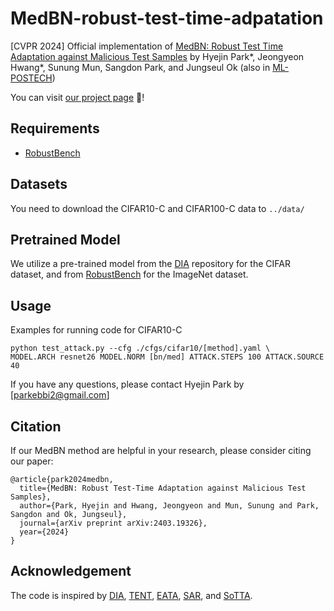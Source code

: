 # MedBN-robust-test-time-adpatation
[CVPR 2024] Official implementation of [MedBN: Robust Test Time Adaptation against Malicious Test Samples](https://arxiv.org/abs/2403.19326) by Hyejin Park\*, Jeongyeon Hwang\*, Sunung Mun, Sangdon Park, and Jungseul Ok
(also in [ML-POSTECH](https://github.com/ml-postech/MedBN-robust-test-time-adaptation))

You can visit [our project page](http://hyejin-s.github.io/medbn) 🚀!

## Requirements
- [RobustBench](https://github.com/RobustBench/robustbench)

## Datasets
You need to download the CIFAR10-C and CIFAR100-C data to `../data/`

## Pretrained Model
We utilize a pre-trained model from the [DIA](https://github.com/inspire-group/tta_risk) repository for the CIFAR dataset, and from [RobustBench](https://github.com/RobustBench/robustbench) for the ImageNet dataset.

## Usage

Examples for running code for CIFAR10-C
```
python test_attack.py --cfg ./cfgs/cifar10/[method].yaml \
MODEL.ARCH resnet26 MODEL.NORM [bn/med] ATTACK.STEPS 100 ATTACK.SOURCE 40 
```


If you have any questions, please contact Hyejin Park by [parkebbi2@gmail.com]


## Citation
If our MedBN method are helpful in your research, please consider citing our paper:
```
@article{park2024medbn,
  title={MedBN: Robust Test-Time Adaptation against Malicious Test Samples},
  author={Park, Hyejin and Hwang, Jeongyeon and Mun, Sunung and Park, Sangdon and Ok, Jungseul},
  journal={arXiv preprint arXiv:2403.19326},
  year={2024}
}
```


## Acknowledgement
The code is inspired by [DIA](https://github.com/inspire-group/tta_risk), [TENT](https://github.com/DequanWang/tent), [EATA](https://github.com/mr-eggplant/EATA), [SAR](https://github.com/mr-eggplant/SAR/tree/main), and [SoTTA](https://github.com/taeckyung/SoTTA).
